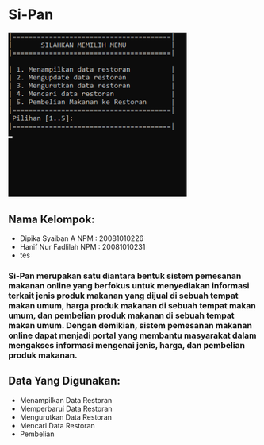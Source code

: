 <h1>Si-Pan</h1>
<img src='https://github.com/DipikaSyaiban/FP-Pemrograman-Lanjut-Kel-5/blob/main/Photo/Menu%20Si-Pan.png' width='360px'>
<h2>Nama Kelompok:</h2>
<ul>
  <li> Dipika Syaiban A     NPM : 20081010226 </li>
  <li> Hanif Nur Fadlilah   NPM : 20081010231 </li>
  <li> tes</li>
</ul>
<h3> Si-Pan merupakan satu diantara bentuk sistem pemesanan makanan online yang berfokus untuk menyediakan informasi terkait jenis produk makanan yang dijual di sebuah   tempat makan umum, harga produk makanan di sebuah tempat makan umum, dan pembelian produk makanan di sebuah tempat makan umum. Dengan demikian, sistem pemesanan makanan online dapat menjadi portal yang membantu masyarakat dalam mengakses informasi mengenai jenis, harga, dan pembelian produk makanan.</h3>
<h2> Data Yang Digunakan: </h2>
<ul>
  <li> Menampilkan Data Restoran </li>
  <li> Memperbarui Data Restoran </li>
  <li> Mengurutkan Data Restoran </li>
  <li> Mencari Data Restoran </li>
  <li> Pembelian </li>
</ul>
<ol>
  <liMetode yang diterapkan
list menu yang ditawarkan
cara penggunaan aplikasi
